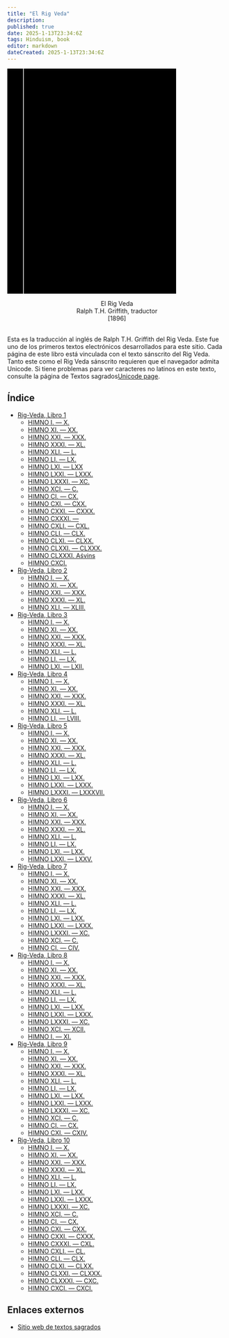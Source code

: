 ```yaml
---
title: "El Rig Veda"
description: 
published: true
date: 2025-1-13T23:34:6Z
tags: Hinduism, book
editor: markdown
dateCreated: 2025-1-13T23:34:6Z
---
```


<div class="urantiapedia-book-front urantiapedia-book-hindu">
<svg xmlns="http://www.w3.org/2000/svg" width="102.6mm" height="136.8mm" viewBox="0 0 102.6 136.8" version="1.1">
	<g transform="translate(-7,-5)">
		<rect width="9.6" height="136.8" x="7" y="5" />
		<rect width="96.9" height="136.8" x="17" y="5" />
		<text style="font-size:5px" x="61" y="22">Ralph Griffith (tr.)</text>
		<text style="font-size:4px" x="61" y="125">1896</text>
		<text style="font-size:9px" x="61" y="60">El Rig Veda</text>
	</g>
</svg>
</div>

<p style="text-align:center;">
<span class="text-h3">El Rig Veda</span><br>
<span class="text-h5">Ralph T.H. Griffith, traductor</span><br>
[1896]<br>
<br>
</p>

Esta es la traducción al inglés de Ralph T.H. Griffith del Rig Veda. Este fue uno de los primeros textos electrónicos desarrollados para este sitio. Cada página de este libro está vinculada con el texto sánscrito del Rig Veda. Tanto este como el Rig Veda sánscrito requieren que el navegador admita Unicode. Si tiene problemas para ver caracteres no latinos en este texto, consulte la página de Textos sagrados[Unicode page](https://archive.sacred-texts.com/unicode.htm).


## Índice

- [Rig-Veda, Libro 1](/es/book/Hinduism/The_Rig_Veda/Book_1_Index)
	- [HIMNO I. — X.](/es/book/Hinduism/The_Rig_Veda/Book_1_10)
	- [HIMNO XI. — XX.](/es/book/Hinduism/The_Rig_Veda/Book_1_20)
	- [HIMNO XXI. — XXX.](/es/book/Hinduism/The_Rig_Veda/Book_1_30)
	- [HIMNO XXXI. — XL.](/es/book/Hinduism/The_Rig_Veda/Book_1_40)
	- [HIMNO XLI. — L.](/es/book/Hinduism/The_Rig_Veda/Book_1_50)
	- [HIMNO LI. — LX.](/es/book/Hinduism/The_Rig_Veda/Book_1_60)
	- [HIMNO LXI. — LXX](/es/book/Hinduism/The_Rig_Veda/Book_1_70)
	- [HIMNO LXXI. — LXXX.](/es/book/Hinduism/The_Rig_Veda/Book_1_80)
	- [HIMNO LXXXI. — XC.](/es/book/Hinduism/The_Rig_Veda/Book_1_90)
	- [HIMNO XCI. — C.](/es/book/Hinduism/The_Rig_Veda/Book_1_100)
	- [HIMNO CI. — CX.](/es/book/Hinduism/The_Rig_Veda/Book_1_110)
	- [HIMNO CXI. — CXX.](/es/book/Hinduism/The_Rig_Veda/Book_1_120)
	- [HIMNO CXXI. — CXXX.](/es/book/Hinduism/The_Rig_Veda/Book_1_130)
	- [HIMNO CXXXI. —](/es/book/Hinduism/The_Rig_Veda/Book_1_140)
	- [HIMNO CXLI. — CXL.](/es/book/Hinduism/The_Rig_Veda/Book_1_150)
	- [HIMNO CLI. — CLX.](/es/book/Hinduism/The_Rig_Veda/Book_1_160)
	- [HIMNO CLXI. — CLXX.](/es/book/Hinduism/The_Rig_Veda/Book_1_170)
	- [HIMNO CLXXI. — CLXXX.](/es/book/Hinduism/The_Rig_Veda/Book_1_180)
	- [HIMNO CLXXXI. Aśvins](/es/book/Hinduism/The_Rig_Veda/Book_1_190)
	- [HIMNO CXCI.](/es/book/Hinduism/The_Rig_Veda/Book_1_200)
- [Rig-Veda, Libro 2](/es/book/Hinduism/The_Rig_Veda/Book_2_Index)
	- [HIMNO I. — X.](/es/book/Hinduism/The_Rig_Veda/Book_2_10)
	- [HIMNO XI. — XX.](/es/book/Hinduism/The_Rig_Veda/Book_2_20)
	- [HIMNO XXI. — XXX.](/es/book/Hinduism/The_Rig_Veda/Book_2_30)
	- [HIMNO XXXI. — XL.](/es/book/Hinduism/The_Rig_Veda/Book_2_40)
	- [HIMNO XLI. — XLIII.](/es/book/Hinduism/The_Rig_Veda/Book_2_50)
- [Rig-Veda, Libro 3](/es/book/Hinduism/The_Rig_Veda/Book_3_Index)
	- [HIMNO I. — X.](/es/book/Hinduism/The_Rig_Veda/Book_3_10)
	- [HIMNO XI. — XX.](/es/book/Hinduism/The_Rig_Veda/Book_3_20)
	- [HIMNO XXI. — XXX.](/es/book/Hinduism/The_Rig_Veda/Book_3_30)
	- [HIMNO XXXI. — XL.](/es/book/Hinduism/The_Rig_Veda/Book_3_40)
	- [HIMNO XLI. — L.](/es/book/Hinduism/The_Rig_Veda/Book_3_50)
	- [HIMNO LI. — LX.](/es/book/Hinduism/The_Rig_Veda/Book_3_60)
	- [HIMNO LXI. — LXII.](/es/book/Hinduism/The_Rig_Veda/Book_3_70)
- [Rig-Veda, Libro 4](/es/book/Hinduism/The_Rig_Veda/Book_4_Index)
	- [HIMNO I. — X.](/es/book/Hinduism/The_Rig_Veda/Book_4_10)
	- [HIMNO XI. — XX.](/es/book/Hinduism/The_Rig_Veda/Book_4_20)
	- [HIMNO XXI. — XXX.](/es/book/Hinduism/The_Rig_Veda/Book_4_30)
	- [HIMNO XXXI. — XL.](/es/book/Hinduism/The_Rig_Veda/Book_4_40)
	- [HIMNO XLI. — L.](/es/book/Hinduism/The_Rig_Veda/Book_4_50)
	- [HIMNO LI. — LVIII.](/es/book/Hinduism/The_Rig_Veda/Book_4_60)
- [Rig-Veda, Libro 5](/es/book/Hinduism/The_Rig_Veda/Book_5_Index)
	- [HIMNO I. — X.](/es/book/Hinduism/The_Rig_Veda/Book_5_10)
	- [HIMNO XI. — XX.](/es/book/Hinduism/The_Rig_Veda/Book_5_20)
	- [HIMNO XXI. — XXX.](/es/book/Hinduism/The_Rig_Veda/Book_5_30)
	- [HIMNO XXXI. — XL.](/es/book/Hinduism/The_Rig_Veda/Book_5_40)
	- [HIMNO XLI. — L.](/es/book/Hinduism/The_Rig_Veda/Book_5_50)
	- [HIMNO LI. — LX.](/es/book/Hinduism/The_Rig_Veda/Book_5_60)
	- [HIMNO LXI. — LXX.](/es/book/Hinduism/The_Rig_Veda/Book_5_70)
	- [HIMNO LXXI. — LXXX.](/es/book/Hinduism/The_Rig_Veda/Book_5_80)
	- [HIMNO LXXXI. — LXXXVII.](/es/book/Hinduism/The_Rig_Veda/Book_5_90)
- [Rig-Veda, Libro 6](/es/book/Hinduism/The_Rig_Veda/Book_6_Index)
	- [HIMNO I. — X.](/es/book/Hinduism/The_Rig_Veda/Book_6_10)
	- [HIMNO XI. — XX.](/es/book/Hinduism/The_Rig_Veda/Book_6_20)
	- [HIMNO XXI. — XXX.](/es/book/Hinduism/The_Rig_Veda/Book_6_30)
	- [HIMNO XXXI. — XL.](/es/book/Hinduism/The_Rig_Veda/Book_6_40)
	- [HIMNO XLI. — L.](/es/book/Hinduism/The_Rig_Veda/Book_6_50)
	- [HIMNO LI. — LX.](/es/book/Hinduism/The_Rig_Veda/Book_6_60)
	- [HIMNO LXI. — LXX.](/es/book/Hinduism/The_Rig_Veda/Book_6_70)
	- [HIMNO LXXI. — LXXV.](/es/book/Hinduism/The_Rig_Veda/Book_6_80)
- [Rig-Veda, Libro 7](/es/book/Hinduism/The_Rig_Veda/Book_7_Index)
	- [HIMNO I. — X.](/es/book/Hinduism/The_Rig_Veda/Book_7_10)
	- [HIMNO XI. — XX.](/es/book/Hinduism/The_Rig_Veda/Book_7_20)
	- [HIMNO XXI. — XXX.](/es/book/Hinduism/The_Rig_Veda/Book_7_30)
	- [HIMNO XXXI. — XL.](/es/book/Hinduism/The_Rig_Veda/Book_7_40)
	- [HIMNO XLI. — L.](/es/book/Hinduism/The_Rig_Veda/Book_7_50)
	- [HIMNO LI. — LX.](/es/book/Hinduism/The_Rig_Veda/Book_7_60)
	- [HIMNO LXI. — LXX.](/es/book/Hinduism/The_Rig_Veda/Book_7_70)
	- [HIMNO LXXI. — LXXX.](/es/book/Hinduism/The_Rig_Veda/Book_7_80)
	- [HIMNO LXXXI. — XC.](/es/book/Hinduism/The_Rig_Veda/Book_7_90)
	- [HIMNO XCI. — C.](/es/book/Hinduism/The_Rig_Veda/Book_7_100)
	- [HIMNO CI. — CIV.](/es/book/Hinduism/The_Rig_Veda/Book_7_110)
- [Rig-Veda, Libro 8](/es/book/Hinduism/The_Rig_Veda/Book_8_Index)
	- [HIMNO I. — X.](/es/book/Hinduism/The_Rig_Veda/Book_8_10)
	- [HIMNO XI. — XX.](/es/book/Hinduism/The_Rig_Veda/Book_8_20)
	- [HIMNO XXI. — XXX.](/es/book/Hinduism/The_Rig_Veda/Book_8_30)
	- [HIMNO XXXI. — XL.](/es/book/Hinduism/The_Rig_Veda/Book_8_40)
	- [HIMNO XLI. — L.](/es/book/Hinduism/The_Rig_Veda/Book_8_50)
	- [HIMNO LI. — LX.](/es/book/Hinduism/The_Rig_Veda/Book_8_60)
	- [HIMNO LXI. — LXX.](/es/book/Hinduism/The_Rig_Veda/Book_8_70)
	- [HIMNO LXXI. — LXXX.](/es/book/Hinduism/The_Rig_Veda/Book_8_80)
	- [HIMNO LXXXI. — XC.](/es/book/Hinduism/The_Rig_Veda/Book_8_90)
	- [HIMNO XCI. — XCII.](/es/book/Hinduism/The_Rig_Veda/Book_8_100)
	- [HIMNO I. — XI.](/es/book/Hinduism/The_Rig_Veda/Book_8_110)
- [Rig-Veda, Libro 9](/es/book/Hinduism/The_Rig_Veda/Book_9_Index)
	- [HIMNO I. — X.](/es/book/Hinduism/The_Rig_Veda/Book_9_10)
	- [HIMNO XI. — XX.](/es/book/Hinduism/The_Rig_Veda/Book_9_20)
	- [HIMNO XXI. — XXX.](/es/book/Hinduism/The_Rig_Veda/Book_9_30)
	- [HIMNO XXXI. — XL.](/es/book/Hinduism/The_Rig_Veda/Book_9_40)
	- [HIMNO XLI. — L.](/es/book/Hinduism/The_Rig_Veda/Book_9_50)
	- [HIMNO LI. — LX.](/es/book/Hinduism/The_Rig_Veda/Book_9_60)
	- [HIMNO LXI. — LXX.](/es/book/Hinduism/The_Rig_Veda/Book_9_70)
	- [HIMNO LXXI. — LXXX.](/es/book/Hinduism/The_Rig_Veda/Book_9_80)
	- [HIMNO LXXXI. — XC.](/es/book/Hinduism/The_Rig_Veda/Book_9_90)
	- [HIMNO XCI. — C.](/es/book/Hinduism/The_Rig_Veda/Book_9_100)
	- [HIMNO CI. — CX.](/es/book/Hinduism/The_Rig_Veda/Book_9_110)
	- [HIMNO CXI. — CXIV.](/es/book/Hinduism/The_Rig_Veda/Book_9_120)
- [Rig-Veda, Libro 10](/es/book/Hinduism/The_Rig_Veda/Book_10_Index)
	- [HIMNO I. — X.](/es/book/Hinduism/The_Rig_Veda/Book_10_10)
	- [HIMNO XI. — XX.](/es/book/Hinduism/The_Rig_Veda/Book_10_20)
	- [HIMNO XXI. — XXX.](/es/book/Hinduism/The_Rig_Veda/Book_10_30)
	- [HIMNO XXXI. — XL.](/es/book/Hinduism/The_Rig_Veda/Book_10_40)
	- [HIMNO XLI. — L.](/es/book/Hinduism/The_Rig_Veda/Book_10_50)
	- [HIMNO LI. —  LX.](/es/book/Hinduism/The_Rig_Veda/Book_10_60)
	- [HIMNO LXI. — LXX.](/es/book/Hinduism/The_Rig_Veda/Book_10_70)
	- [HIMNO LXXI. — LXXX.](/es/book/Hinduism/The_Rig_Veda/Book_10_80)
	- [HIMNO LXXXI. — XC.](/es/book/Hinduism/The_Rig_Veda/Book_10_90)
	- [HIMNO XCI. — C.](/es/book/Hinduism/The_Rig_Veda/Book_10_100)
	- [HIMNO CI. — CX.](/es/book/Hinduism/The_Rig_Veda/Book_10_110)
	- [HIMNO CXI. — CXX.](/es/book/Hinduism/The_Rig_Veda/Book_10_120)
	- [HIMNO CXXI. — CXXX.](/es/book/Hinduism/The_Rig_Veda/Book_10_130)
	- [HIMNO CXXXI. — CXL.](/es/book/Hinduism/The_Rig_Veda/Book_10_140)
	- [HIMNO CXLI. — CL.](/es/book/Hinduism/The_Rig_Veda/Book_10_150)
	- [HIMNO CLI. — CLX.](/es/book/Hinduism/The_Rig_Veda/Book_10_160)
	- [HIMNO CLXI. — CLXX.](/es/book/Hinduism/The_Rig_Veda/Book_10_170)
	- [HIMNO CLXXI. — CLXXX.](/es/book/Hinduism/The_Rig_Veda/Book_10_180)
	- [HIMNO CLXXXI. — CXC.](/es/book/Hinduism/The_Rig_Veda/Book_10_190)
	- [HIMNO CXCI. — CXCI.](/es/book/Hinduism/The_Rig_Veda/Book_10_200)

## Enlaces externos

- [Sitio web de textos sagrados](https://archive.sacred-texts.com/hin/rigveda/index.htm)
